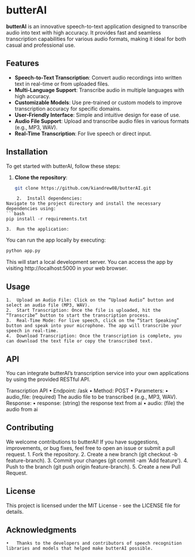 # butterAI 

**butterAI** is an innovative speech-to-text application designed to transcribe audio into text with high accuracy. It provides fast and seamless transcription capabilities for various audio formats, making it ideal for both casual and professional use.

## Features

- **Speech-to-Text Transcription**: Convert audio recordings into written text in real-time or from uploaded files.
- **Multi-Language Support**: Transcribe audio in multiple languages with high accuracy.
- **Customizable Models**: Use pre-trained or custom models to improve transcription accuracy for specific domains.
- **User-Friendly Interface**: Simple and intuitive design for ease of use.
- **Audio File Support**: Upload and transcribe audio files in various formats (e.g., MP3, WAV).
- **Real-Time Transcription**: For live speech or direct input.

## Installation

To get started with butterAI, follow these steps:

1. **Clone the repository**:
   ```bash
   git clone https://github.com/kiandrew08/butterAI.git
```
	2.	Install dependencies:
Navigate to the project directory and install the necessary dependencies using:
```bash
pip install -r requirements.txt
```

	3.	Run the application:
You can run the app locally by executing:
```bash
python app.py
```
This will start a local development server. You can access the app by visiting http://localhost:5000 in your web browser.

## Usage
	1.	Upload an Audio File: Click on the “Upload Audio” button and select an audio file (MP3, WAV).
	2.	Start Transcription: Once the file is uploaded, hit the “Transcribe” button to start the transcription process.
	3.	Real-Time Mode: For live speech, click on the “Start Speaking” button and speak into your microphone. The app will transcribe your speech in real-time.
	4.	Download Transcription: Once the transcription is complete, you can download the text file or copy the transcribed text.

## API

You can integrate butterAI’s transcription service into your own applications by using the provided RESTful API.

Transcription API
	•	Endpoint: /ask
	•	Method: POST
	•	Parameters:
	•	audio_file: (required) The audio file to be transcribed (e.g., MP3, WAV).
Response:
	•	response: (string) the response text from ai
	•	audio: (file) the audio from ai


## Contributing

We welcome contributions to butterAI! If you have suggestions, improvements, or bug fixes, feel free to open an issue or submit a pull request.
	1.	Fork the repository.
	2.	Create a new branch (git checkout -b feature-branch).
	3.	Commit your changes (git commit -am 'Add feature').
	4.	Push to the branch (git push origin feature-branch).
	5.	Create a new Pull Request.

## License

This project is licensed under the MIT License - see the LICENSE file for details.

## Acknowledgments
	•	Thanks to the developers and contributors of speech recognition libraries and models that helped make butterAI possible.
